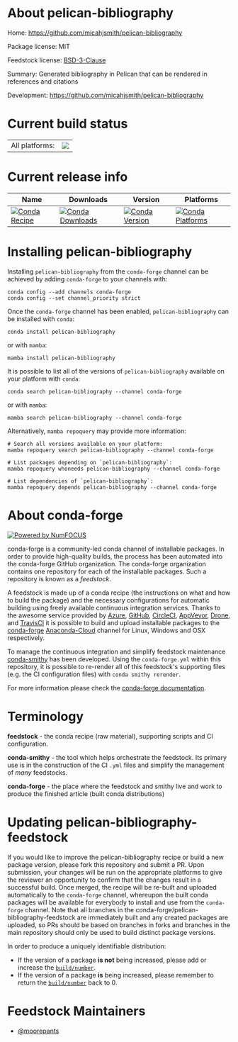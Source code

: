 About pelican-bibliography
==========================

Home: https://github.com/micahjsmith/pelican-bibliography

Package license: MIT

Feedstock license: [BSD-3-Clause](https://github.com/conda-forge/pelican-bibliography-feedstock/blob/main/LICENSE.txt)

Summary: Generated bibliography in Pelican that can be rendered in references and citations

Development: https://github.com/micahjsmith/pelican-bibliography

Current build status
====================


<table><tr><td>All platforms:</td>
    <td>
      <a href="https://dev.azure.com/conda-forge/feedstock-builds/_build/latest?definitionId=16083&branchName=main">
        <img src="https://dev.azure.com/conda-forge/feedstock-builds/_apis/build/status/pelican-bibliography-feedstock?branchName=main">
      </a>
    </td>
  </tr>
</table>

Current release info
====================

| Name | Downloads | Version | Platforms |
| --- | --- | --- | --- |
| [![Conda Recipe](https://img.shields.io/badge/recipe-pelican--bibliography-green.svg)](https://anaconda.org/conda-forge/pelican-bibliography) | [![Conda Downloads](https://img.shields.io/conda/dn/conda-forge/pelican-bibliography.svg)](https://anaconda.org/conda-forge/pelican-bibliography) | [![Conda Version](https://img.shields.io/conda/vn/conda-forge/pelican-bibliography.svg)](https://anaconda.org/conda-forge/pelican-bibliography) | [![Conda Platforms](https://img.shields.io/conda/pn/conda-forge/pelican-bibliography.svg)](https://anaconda.org/conda-forge/pelican-bibliography) |

Installing pelican-bibliography
===============================

Installing `pelican-bibliography` from the `conda-forge` channel can be achieved by adding `conda-forge` to your channels with:

```
conda config --add channels conda-forge
conda config --set channel_priority strict
```

Once the `conda-forge` channel has been enabled, `pelican-bibliography` can be installed with `conda`:

```
conda install pelican-bibliography
```

or with `mamba`:

```
mamba install pelican-bibliography
```

It is possible to list all of the versions of `pelican-bibliography` available on your platform with `conda`:

```
conda search pelican-bibliography --channel conda-forge
```

or with `mamba`:

```
mamba search pelican-bibliography --channel conda-forge
```

Alternatively, `mamba repoquery` may provide more information:

```
# Search all versions available on your platform:
mamba repoquery search pelican-bibliography --channel conda-forge

# List packages depending on `pelican-bibliography`:
mamba repoquery whoneeds pelican-bibliography --channel conda-forge

# List dependencies of `pelican-bibliography`:
mamba repoquery depends pelican-bibliography --channel conda-forge
```


About conda-forge
=================

[![Powered by
NumFOCUS](https://img.shields.io/badge/powered%20by-NumFOCUS-orange.svg?style=flat&colorA=E1523D&colorB=007D8A)](https://numfocus.org)

conda-forge is a community-led conda channel of installable packages.
In order to provide high-quality builds, the process has been automated into the
conda-forge GitHub organization. The conda-forge organization contains one repository
for each of the installable packages. Such a repository is known as a *feedstock*.

A feedstock is made up of a conda recipe (the instructions on what and how to build
the package) and the necessary configurations for automatic building using freely
available continuous integration services. Thanks to the awesome service provided by
[Azure](https://azure.microsoft.com/en-us/services/devops/), [GitHub](https://github.com/),
[CircleCI](https://circleci.com/), [AppVeyor](https://www.appveyor.com/),
[Drone](https://cloud.drone.io/welcome), and [TravisCI](https://travis-ci.com/)
it is possible to build and upload installable packages to the
[conda-forge](https://anaconda.org/conda-forge) [Anaconda-Cloud](https://anaconda.org/)
channel for Linux, Windows and OSX respectively.

To manage the continuous integration and simplify feedstock maintenance
[conda-smithy](https://github.com/conda-forge/conda-smithy) has been developed.
Using the ``conda-forge.yml`` within this repository, it is possible to re-render all of
this feedstock's supporting files (e.g. the CI configuration files) with ``conda smithy rerender``.

For more information please check the [conda-forge documentation](https://conda-forge.org/docs/).

Terminology
===========

**feedstock** - the conda recipe (raw material), supporting scripts and CI configuration.

**conda-smithy** - the tool which helps orchestrate the feedstock.
                   Its primary use is in the construction of the CI ``.yml`` files
                   and simplify the management of *many* feedstocks.

**conda-forge** - the place where the feedstock and smithy live and work to
                  produce the finished article (built conda distributions)


Updating pelican-bibliography-feedstock
=======================================

If you would like to improve the pelican-bibliography recipe or build a new
package version, please fork this repository and submit a PR. Upon submission,
your changes will be run on the appropriate platforms to give the reviewer an
opportunity to confirm that the changes result in a successful build. Once
merged, the recipe will be re-built and uploaded automatically to the
`conda-forge` channel, whereupon the built conda packages will be available for
everybody to install and use from the `conda-forge` channel.
Note that all branches in the conda-forge/pelican-bibliography-feedstock are
immediately built and any created packages are uploaded, so PRs should be based
on branches in forks and branches in the main repository should only be used to
build distinct package versions.

In order to produce a uniquely identifiable distribution:
 * If the version of a package **is not** being increased, please add or increase
   the [``build/number``](https://docs.conda.io/projects/conda-build/en/latest/resources/define-metadata.html#build-number-and-string).
 * If the version of a package **is** being increased, please remember to return
   the [``build/number``](https://docs.conda.io/projects/conda-build/en/latest/resources/define-metadata.html#build-number-and-string)
   back to 0.

Feedstock Maintainers
=====================

* [@moorepants](https://github.com/moorepants/)

